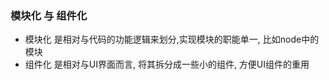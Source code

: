 ### 模块化 与 组件化

+ 模块化 是相对与代码的功能逻辑来划分,实现模块的职能单一, 比如node中的模块
+ 组件化 是相对与UI界面而言, 将其拆分成一些小的组件, 方便UI组件的重用


